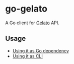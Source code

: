 # go-gelato

A Go client for [Gelato](https://gelato.com) API.

## Usage

- [Using it as Go dependency](./lib)
- [Using it as CLI](./cli)